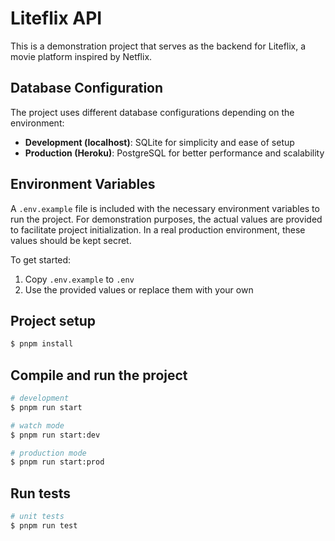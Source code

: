 # Liteflix API

This is a demonstration project that serves as the backend for Liteflix, a movie platform inspired by Netflix.

## Database Configuration

The project uses different database configurations depending on the environment:
- **Development (localhost)**: SQLite for simplicity and ease of setup
- **Production (Heroku)**: PostgreSQL for better performance and scalability

## Environment Variables

A `.env.example` file is included with the necessary environment variables to run the project. For demonstration purposes, the actual values are provided to facilitate project initialization. In a real production environment, these values should be kept secret.

To get started:
1. Copy `.env.example` to `.env`
2. Use the provided values or replace them with your own

## Project setup

```bash
$ pnpm install
```

## Compile and run the project

```bash
# development
$ pnpm run start

# watch mode
$ pnpm run start:dev

# production mode
$ pnpm run start:prod
```

## Run tests

```bash
# unit tests
$ pnpm run test